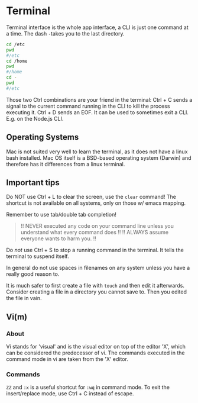 # Terminal
Terminal interface is the whole app interface, a CLI is just one command at a time.
The dash `-`takes you to the last directory.
```bash
cd /etc
pwd
#/etc
cd /home
pwd
#/home
cd -
pwd
#/etc
```

Those two Ctrl combinations are your friend in the terminal:
Ctrl + C sends a signal to the current command running in the CLI to kill the process executing it.
Ctrl + D sends an EOF. It can be used to sometimes exit a CLI. E.g. on the Node.js CLI.

## Operating Systems
Mac is not suited very well to learn the terminal, as it does not have a linux bash installed. Mac OS itself is a BSD-based operating system (Darwin) and therefore has it differences from a linux terminal.

## Important tips
Do NOT use Ctrl + L to clear the screen, use the `clear` command! The shortcut is not available on all systems, only on those w/ emacs mapping.

Remember to use tab/double tab completion!

> !! NEVER executed any code on your command line unless you understand what every command does !!
> !! ALWAYS assume everyone wants to harm you. !!

Do *not* use Ctrl + S to stop a running command in the terminal. It tells the terminal to suspend itself.

In general do not use spaces in filenames on any system unless you have a really good reason to.

It is much safer to first create a file with `touch` and then edit it afterwards. Consider creating a file in a directory you cannot save to. Then you edited the file in vain.

## Vi(m)

### About
Vi stands for 'visual' and is the visual editor on top of the editor 'X', which can be considered the predecessor of vi.
The commands executed in the command mode in vi are taken from the 'X' editor.

### Commands
`ZZ` and `:x` is a useful shortcut for `:wq` in command mode.
To exit the insert/replace mode, use Ctrl + C instead of escape.
